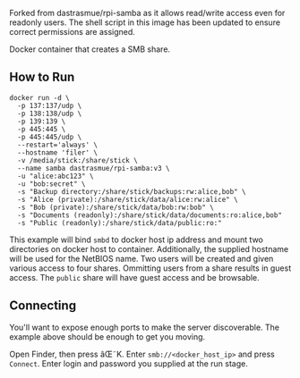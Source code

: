 Forked from dastrasmue/rpi-samba as it allows read/write access even for readonly users. 
The shell script in this image has been updated to ensure correct permissions are assigned.

Docker container that creates a SMB share.

## How to Run

```
docker run -d \
  -p 137:137/udp \
  -p 138:138/udp \
  -p 139:139 \
  -p 445:445 \
  -p 445:445/udp \
  --restart='always' \
  --hostname 'filer' \
  -v /media/stick:/share/stick \
  --name samba dastrasmue/rpi-samba:v3 \
  -u "alice:abc123" \
  -u "bob:secret" \
  -s "Backup directory:/share/stick/backups:rw:alice,bob" \
  -s "Alice (private):/share/stick/data/alice:rw:alice" \
  -s "Bob (private):/share/stick/data/bob:rw:bob" \
  -s "Documents (readonly):/share/stick/data/documents:ro:alice,bob"
  -s "Public (readonly):/share/stick/data/public:ro:"
```

This example will bind `smbd` to docker host ip address
and mount two directories on docker host to container.
Additionally, the supplied hostname will be used for the NetBIOS name.
Two users will be created and given various access to four shares.
Ommitting users from a share results in guest access.
The `public` share will have guest access and be browsable.

## Connecting
You'll want to expose enough ports to make the server discoverable.
The example above should be enough to get you moving.

Open Finder, then press âŒ˜K. Enter `smb://<docker_host_ip>`
and press `Connect`.
Enter login and password you supplied at the run stage.
